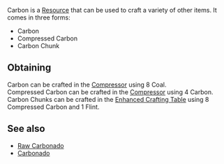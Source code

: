Carbon is a [Resource](https://github.com/Slimefun/Slimefun4/wiki/Resources) that can be used to craft a variety of other items. It comes in three forms:

- Carbon
- Compressed Carbon
- Carbon Chunk

## Obtaining
Carbon can be crafted in the [Compressor](https://github.com/Slimefun/Slimefun4/wiki/Compressor) using 8 Coal.  
Compressed Carbon can be crafted in the [Compressor](https://github.com/Slimefun/Slimefun4/wiki/Compressor) using 4 Carbon.  
Carbon Chunks can be crafted in the [Enhanced Crafting Table](https://github.com/Slimefun/Slimefun4/wiki/Enhanced-Crafting-Table) using 8 Compressed Carbon and 1 Flint.

## See also
* [Raw Carbonado](https://github.com/Slimefun/Slimefun4/wiki/Carbonado)
* [Carbonado](https://github.com/Slimefun/Slimefun4/wiki/Carbonado)
